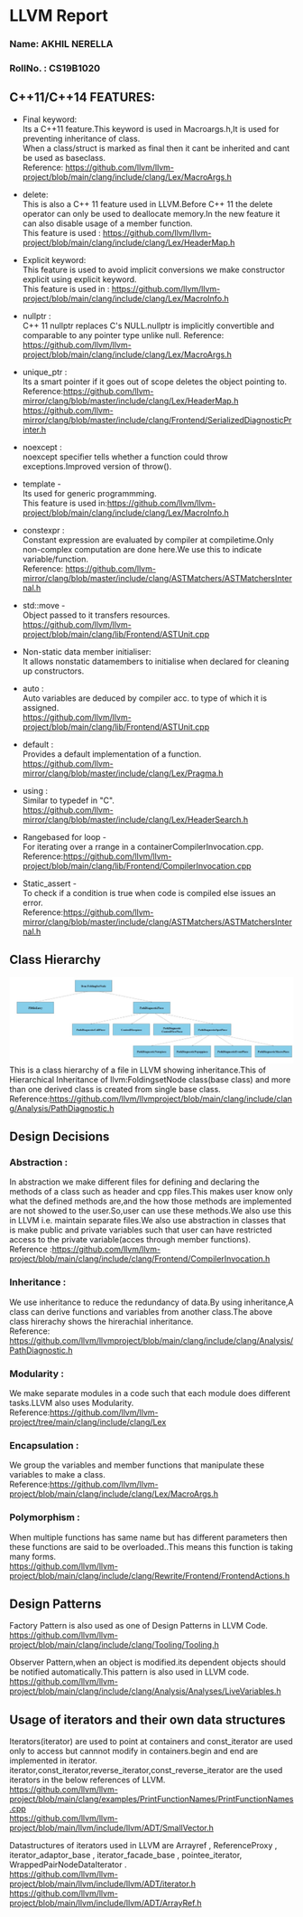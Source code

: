 # LLVM Report
### Name: AKHIL NERELLA
### RollNo. : CS19B1020
## C++11/C++14 FEATURES:

* Final keyword:  
     Its a C++11 feature.This keyword is used in Macroargs.h,It is used for preventing inheritance of class.  
     When a class/struct is marked as final then it cant be inherited and cant be used as baseclass.  
     Reference: https://github.com/llvm/llvm-project/blob/main/clang/include/clang/Lex/MacroArgs.h

* delete:  
     This is also a C++ 11 feature used in LLVM.Before C++ 11 the delete operator can only be used to deallocate memory.In the new feature it can also disable usage of a member function.  
     This feature is used : https://github.com/llvm/llvm-project/blob/main/clang/include/clang/Lex/HeaderMap.h

* Explicit keyword:  
 This feature is used to avoid implicit conversions we make constructor explicit using explicit keyword.  
 This feature is used in : https://github.com/llvm/llvm-project/blob/main/clang/include/clang/Lex/MacroInfo.h
     
* nullptr :  
 C++ 11 nullptr replaces C's NULL.nullptr is implicitly convertible and comparable to any pointer type unlike null.
      Reference: https://github.com/llvm/llvm-project/blob/main/clang/include/clang/Lex/MacroArgs.h
      
* unique_ptr :  
 Its a smart pointer if it goes out of scope deletes the object pointing to.  
 Reference:https://github.com/llvm-mirror/clang/blob/master/include/clang/Lex/HeaderMap.h  
 https://github.com/llvm-mirror/clang/blob/master/include/clang/Frontend/SerializedDiagnosticPrinter.h

* noexcept :  
 noexcept specifier tells whether a function could throw exceptions.Improved version of throw().     
* template -  
 Its used for generic programmming.  
 This feature is used in:https://github.com/llvm/llvm-project/blob/main/clang/include/clang/Lex/MacroInfo.h
* constexpr :  
 Constant expression are evaluated by compiler at compiletime.Only non-complex computation are done here.We use this to indicate variable/function.  
 Reference: https://github.com/llvm-mirror/clang/blob/master/include/clang/ASTMatchers/ASTMatchersInternal.h
* std::move -  
 Object passed to it transfers resources.  
 https://github.com/llvm/llvm-project/blob/main/clang/lib/Frontend/ASTUnit.cpp		
* Non-static data member initialiser:  
 It allows nonstatic datamembers to initialise when declared for cleaning up constructors. 	
* auto :  
 Auto variables are deduced by compiler acc. to type of which it is assigned.  
      https://github.com/llvm/llvm-project/blob/main/clang/lib/Frontend/ASTUnit.cpp
* default :  
 Provides a default implementation of a function.  
      https://github.com/llvm-mirror/clang/blob/master/include/clang/Lex/Pragma.h
* using  :  
 Similar to typedef in "C".  
      https://github.com/llvm-mirror/clang/blob/master/include/clang/Lex/HeaderSearch.h
* Rangebased for loop -  
 For iterating over a rrange in a containerCompilerInvocation.cpp.  
   Reference:https://github.com/llvm/llvm-project/blob/main/clang/lib/Frontend/CompilerInvocation.cpp
* Static_assert -  
 To check if a condition is true when code is compiled else issues an error.  
 Reference:https://github.com/llvm-mirror/clang/blob/master/include/clang/ASTMatchers/ASTMatchersInternal.h

## Class Hierarchy


![image here](a.jpeg)  
This is a class hierarchy of a file in LLVM showing inheritance.This of Hierarchical Inheritance of llvm:FoldingsetNode class(base class) and more than one derived class is created from single base class.
Reference:https://github.com/llvm/llvmproject/blob/main/clang/include/clang/Analysis/PathDiagnostic.h

## Design Decisions
 ### Abstraction :
 In abstraction we make different files for defining and declaring the methods of a class such as header and cpp files.This makes user know only what the defined methods are,and  the how those methods are implemented are not showed to the user.So,user can use these methods.We also use this in LLVM i.e. maintain separate files.We also use abstraction in classes that is make public and private variables such that user can have restricted access to the private variable(acces through member functions).  
 Reference :https://github.com/llvm/llvm-project/blob/main/clang/include/clang/Frontend/CompilerInvocation.h
 ### Inheritance :  
  We use inheritance to reduce the redundancy of data.By using inheritance,A class can derive functions and variables from another class.The above class hirerachy shows the hirerachial inheritance.  
  Reference: https://github.com/llvm/llvmproject/blob/main/clang/include/clang/Analysis/PathDiagnostic.h
 ### Modularity :  
 We make separate modules in a code such that each module does different tasks.LLVM also uses Modularity.  
 Reference:https://github.com/llvm/llvm-project/tree/main/clang/include/clang/Lex
      
 ### Encapsulation :  
   We group the variables and member functions that manipulate these variables to make a class.  
   Reference:https://github.com/llvm/llvm-project/blob/main/clang/include/clang/Lex/MacroArgs.h
     
### Polymorphism :  
   When multiple functions has same name but has different parameters then these functions are said to be overloaded..This means this function is taking many forms.  
   https://github.com/llvm/llvm-project/blob/main/clang/include/clang/Rewrite/Frontend/FrontendActions.h  
   
## Design Patterns
  Factory Pattern is also used as one of  Design Patterns in LLVM Code. 
  https://github.com/llvm/llvm-project/blob/main/clang/include/clang/Tooling/Tooling.h
  
  Observer Pattern,when an object is modified.its dependent objects should be notified automatically.This pattern is also used in LLVM code.  
  https://github.com/llvm/llvm-project/blob/main/clang/include/clang/Analysis/Analyses/LiveVariables.h
  
## Usage of iterators and their own data structures  
 Iterators(iterator) are used to point at containers and const_iterator are used only to access but cannnot modify in containers.begin and end are implemented in iterator.  iterator,const_iterator,reverse_iterator,const_reverse_iterator are the used iterators in the below references of LLVM.  
 https://github.com/llvm/llvm-project/blob/main/clang/examples/PrintFunctionNames/PrintFunctionNames.cpp  
https://github.com/llvm/llvm-project/blob/main/llvm/include/llvm/ADT/SmallVector.h  

 Datastructures of iterators used in LLVM are Arrayref , ReferenceProxy , iterator_adaptor_base , iterator_facade_base , pointee_iterator, WrappedPairNodeDataIterator .  
 https://github.com/llvm/llvm-project/blob/main/llvm/include/llvm/ADT/iterator.h  
 https://github.com/llvm/llvm-project/blob/main/llvm/include/llvm/ADT/ArrayRef.h
